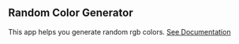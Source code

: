 ## Random Color Generator

This app helps you generate random rgb colors.
[See Documentation](documentation.md)
